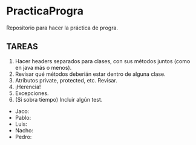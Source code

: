 # PracticaProgra
Repositorio para hacer la práctica de progra. 
## TAREAS
1. Hacer headers separados para clases, con sus métodos juntos (como en java más o menos).
2. Revisar qué métodos deberián estar dentro de alguna clase.
3. Atributos private, protected, etc. Revisar.
4. ¡Herencia!
5. Excepciones.
6. (Si sobra tiempo) Incluir algún test.

* Jaco:
* Pablo:
* Luis:
* Nacho:
* Pedro:

